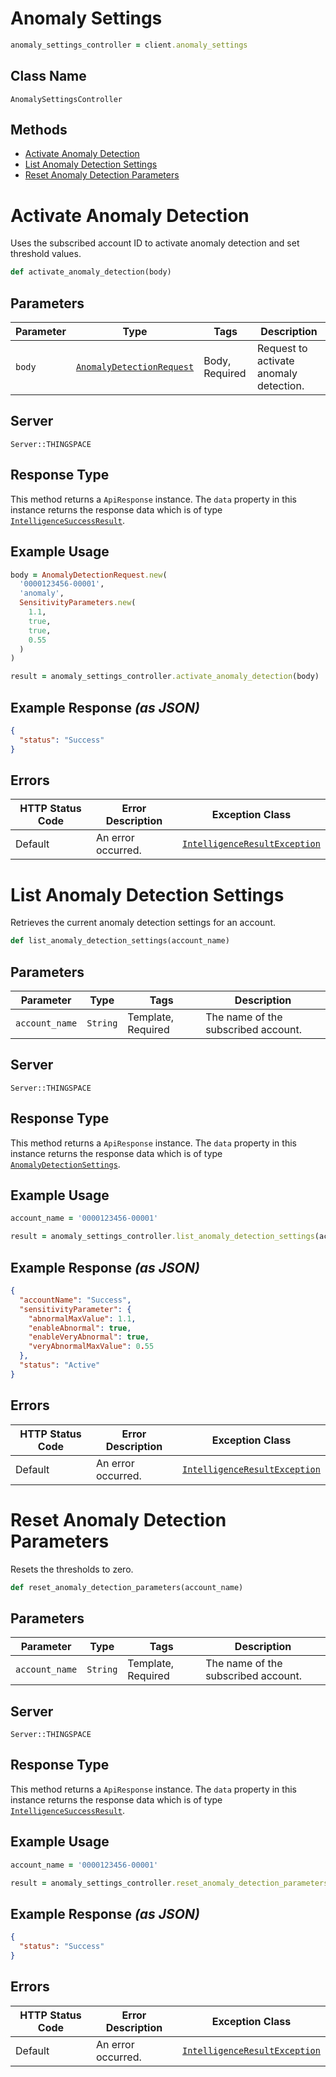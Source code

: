# Anomaly Settings

```ruby
anomaly_settings_controller = client.anomaly_settings
```

## Class Name

`AnomalySettingsController`

## Methods

* [Activate Anomaly Detection](../../doc/controllers/anomaly-settings.md#activate-anomaly-detection)
* [List Anomaly Detection Settings](../../doc/controllers/anomaly-settings.md#list-anomaly-detection-settings)
* [Reset Anomaly Detection Parameters](../../doc/controllers/anomaly-settings.md#reset-anomaly-detection-parameters)


# Activate Anomaly Detection

Uses the subscribed account ID to activate anomaly detection and set threshold values.

```ruby
def activate_anomaly_detection(body)
```

## Parameters

| Parameter | Type | Tags | Description |
|  --- | --- | --- | --- |
| `body` | [`AnomalyDetectionRequest`](../../doc/models/anomaly-detection-request.md) | Body, Required | Request to activate anomaly detection. |

## Server

`Server::THINGSPACE`

## Response Type

This method returns a `ApiResponse` instance. The `data` property in this instance returns the response data which is of type [`IntelligenceSuccessResult`](../../doc/models/intelligence-success-result.md).

## Example Usage

```ruby
body = AnomalyDetectionRequest.new(
  '0000123456-00001',
  'anomaly',
  SensitivityParameters.new(
    1.1,
    true,
    true,
    0.55
  )
)

result = anomaly_settings_controller.activate_anomaly_detection(body)
```

## Example Response *(as JSON)*

```json
{
  "status": "Success"
}
```

## Errors

| HTTP Status Code | Error Description | Exception Class |
|  --- | --- | --- |
| Default | An error occurred. | [`IntelligenceResultException`](../../doc/models/intelligence-result-exception.md) |


# List Anomaly Detection Settings

Retrieves the current anomaly detection settings for an account.

```ruby
def list_anomaly_detection_settings(account_name)
```

## Parameters

| Parameter | Type | Tags | Description |
|  --- | --- | --- | --- |
| `account_name` | `String` | Template, Required | The name of the subscribed account. |

## Server

`Server::THINGSPACE`

## Response Type

This method returns a `ApiResponse` instance. The `data` property in this instance returns the response data which is of type [`AnomalyDetectionSettings`](../../doc/models/anomaly-detection-settings.md).

## Example Usage

```ruby
account_name = '0000123456-00001'

result = anomaly_settings_controller.list_anomaly_detection_settings(account_name)
```

## Example Response *(as JSON)*

```json
{
  "accountName": "Success",
  "sensitivityParameter": {
    "abnormalMaxValue": 1.1,
    "enableAbnormal": true,
    "enableVeryAbnormal": true,
    "veryAbnormalMaxValue": 0.55
  },
  "status": "Active"
}
```

## Errors

| HTTP Status Code | Error Description | Exception Class |
|  --- | --- | --- |
| Default | An error occurred. | [`IntelligenceResultException`](../../doc/models/intelligence-result-exception.md) |


# Reset Anomaly Detection Parameters

Resets the thresholds to zero.

```ruby
def reset_anomaly_detection_parameters(account_name)
```

## Parameters

| Parameter | Type | Tags | Description |
|  --- | --- | --- | --- |
| `account_name` | `String` | Template, Required | The name of the subscribed account. |

## Server

`Server::THINGSPACE`

## Response Type

This method returns a `ApiResponse` instance. The `data` property in this instance returns the response data which is of type [`IntelligenceSuccessResult`](../../doc/models/intelligence-success-result.md).

## Example Usage

```ruby
account_name = '0000123456-00001'

result = anomaly_settings_controller.reset_anomaly_detection_parameters(account_name)
```

## Example Response *(as JSON)*

```json
{
  "status": "Success"
}
```

## Errors

| HTTP Status Code | Error Description | Exception Class |
|  --- | --- | --- |
| Default | An error occurred. | [`IntelligenceResultException`](../../doc/models/intelligence-result-exception.md) |

